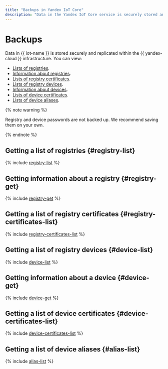 ```yaml
---
title: "Backups in Yandex IoT Core"
description: "Data in the Yandex IoT Core service is securely stored and replicated in the Yandex.Cloud infrastructure. You can view lists of registries, information about registers, lists of registry certificates, lists of registry devices, information about devices, lists of device certificates, lists of device aliases."
---
```


# Backups

Data in {{ iot-name }} is stored securely and replicated within the {{ yandex-cloud }} infrastructure. You can view:

* [Lists of registries](#registry-list).
* [Information about registries](#registry-get).
* [Lists of registry certificates](#registry-certificates-list).
* [Lists of registry devices](#device-get).
* [Information about devices](#device-get).
* [Lists of device certificates](#device-certificates-list).
* [Lists of device aliases](#alias-list).

{% note warning %}

Registry and device passwords are not backed up. We recommend saving them on your own.

{% endnote %}

## Getting a list of registries {#registry-list}

{% include [registry-list](../../_includes/iot-core/registry-list.md) %}

## Getting information about a registry {#registry-get}

{% include [registry-get](../../_includes/iot-core/registry-get.md) %}

## Getting a list of registry certificates {#registry-certificates-list}

{% include [registry-certificates-list](../../_includes/iot-core/registry-certificates-list.md) %}

## Getting a list of registry devices {#device-list}

{% include [device-list](../../_includes/iot-core/device-list.md) %}

## Getting information about a device {#device-get}

{% include [device-get](../../_includes/iot-core/device-get.md) %}

## Getting a list of device certificates {#device-certificates-list}

{% include [device-certificates-list](../../_includes/iot-core/device-certificates-list.md) %}

## Getting a list of device aliases {#alias-list}

{% include [alias-list](../../_includes/iot-core/alias-list.md) %}